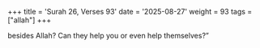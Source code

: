 +++
title = 'Surah 26, Verses 93'
date = '2025-08-27'
weight = 93
tags = ["allah"]
+++

besides Allah? Can they help you or even help themselves?”